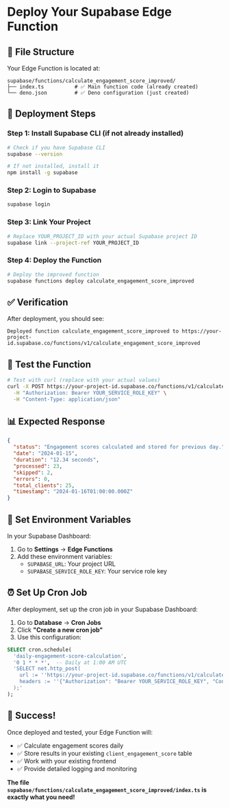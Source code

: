 # Deploy Your Supabase Edge Function

## 📁 File Structure

Your Edge Function is located at:
```
supabase/functions/calculate_engagement_score_improved/
├── index.ts          # ✅ Main function code (already created)
└── deno.json         # ✅ Deno configuration (just created)
```

## 🚀 Deployment Steps

### Step 1: Install Supabase CLI (if not already installed)
```bash
# Check if you have Supabase CLI
supabase --version

# If not installed, install it
npm install -g supabase
```

### Step 2: Login to Supabase
```bash
supabase login
```

### Step 3: Link Your Project
```bash
# Replace YOUR_PROJECT_ID with your actual Supabase project ID
supabase link --project-ref YOUR_PROJECT_ID
```

### Step 4: Deploy the Function
```bash
# Deploy the improved function
supabase functions deploy calculate_engagement_score_improved
```

## ✅ Verification

After deployment, you should see:
```
Deployed function calculate_engagement_score_improved to https://your-project-id.supabase.co/functions/v1/calculate_engagement_score_improved
```

## 🧪 Test the Function

```bash
# Test with curl (replace with your actual values)
curl -X POST https://your-project-id.supabase.co/functions/v1/calculate_engagement_score_improved \
  -H "Authorization: Bearer YOUR_SERVICE_ROLE_KEY" \
  -H "Content-Type: application/json"
```

## 📊 Expected Response

```json
{
  "status": "Engagement scores calculated and stored for previous day.",
  "date": "2024-01-15",
  "duration": "12.34 seconds",
  "processed": 23,
  "skipped": 2,
  "errors": 0,
  "total_clients": 25,
  "timestamp": "2024-01-16T01:00:00.000Z"
}
```

## 🔧 Set Environment Variables

In your Supabase Dashboard:
1. Go to **Settings** → **Edge Functions**
2. Add these environment variables:
   - `SUPABASE_URL`: Your project URL
   - `SUPABASE_SERVICE_ROLE_KEY`: Your service role key

## ⏰ Set Up Cron Job

After deployment, set up the cron job in your Supabase Dashboard:

1. Go to **Database** → **Cron Jobs**
2. Click **"Create a new cron job"**
3. Use this configuration:

```sql
SELECT cron.schedule(
  'daily-engagement-score-calculation',
  '0 1 * * *',  -- Daily at 1:00 AM UTC
  'SELECT net.http_post(
    url := ''https://your-project-id.supabase.co/functions/v1/calculate_engagement_score_improved'',
    headers := ''{"Authorization": "Bearer YOUR_SERVICE_ROLE_KEY", "Content-Type": "application/json"}''
  );'
);
```

## 🎉 Success!

Once deployed and tested, your Edge Function will:
- ✅ Calculate engagement scores daily
- ✅ Store results in your existing `client_engagement_score` table
- ✅ Work with your existing frontend
- ✅ Provide detailed logging and monitoring

**The file `supabase/functions/calculate_engagement_score_improved/index.ts` is exactly what you need!** 